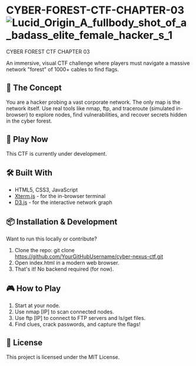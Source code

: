 
# CYBER-FOREST-CTF-CHAPTER-03![Lucid_Origin_A_fullbody_shot_of_a_badass_elite_female_hacker_s_1](https://github.com/user-attachments/assets/4056d2c8-0165-4acf-ba6a-d6de982dcb4d)

CYBER FOREST CTF CHAPTER 03

An immersive, visual CTF challenge where players must navigate a massive network "forest" of 1000+ cables to find flags.

## 🎯 The Concept

You are a hacker probing a vast corporate network. The only map is the network itself. Use real tools like nmap, ftp, and traceroute (simulated in-browser) to explore nodes, find vulnerabilities, and recover secrets hidden in the cyber forest.

## 🚀 Play Now

This CTF is currently under development.
<!-- Once you host it online, add a link here: [Play the Game](https://your-website.com) -->

## 🛠 Built With

*   HTML5, CSS3, JavaScript
*   [Xterm.js](https://xtermjs.org/) - for the in-browser terminal
*   [D3.js](https://d3js.org/) - for the interactive network graph

## 📦 Installation & Development

Want to run this locally or contribute?

1.  Clone the repo:
    git clone https://github.com/YourGitHubUsername/cyber-nexus-ctf.git
2.  Open index.html in a modern web browser.
3.  That's it! No backend required (for now).

## 🎮 How to Play

1.  Start at your node.
2.  Use nmap [IP] to scan connected nodes.
3.  Use ftp [IP] to connect to FTP servers and ls/get files.
4.  Find clues, crack passwords, and capture the flags!

## 📜 License

This project is licensed under the MIT License.
